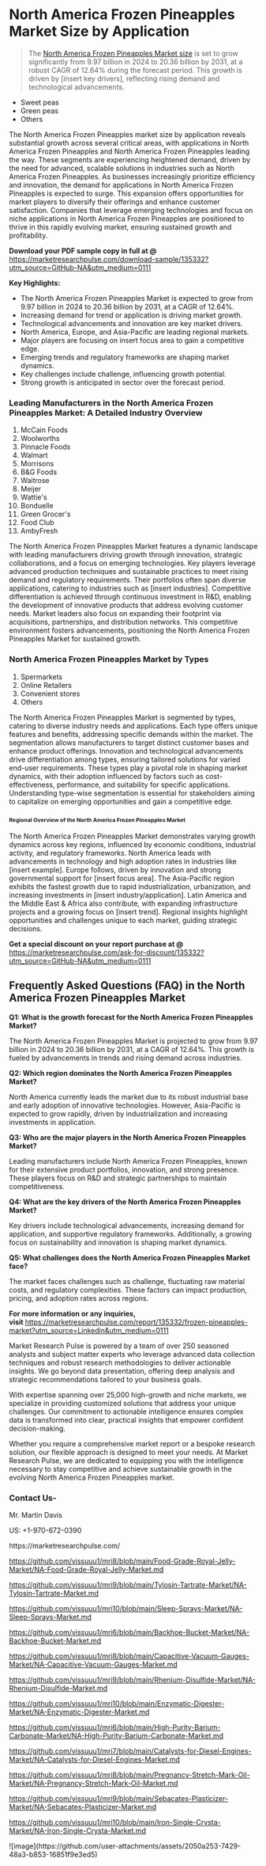 <h1>North America Frozen Pineapples Market&nbsp;Size by Application</h1><blockquote><p>The <a href="https://marketresearchpulse.com/download-sample/135332?utm_source=GitHub-NA&amp;utm_medium=0111">North America Frozen Pineapples Market size</a> is set to grow significantly from 9.97 billion in 2024 to 20.36 billion by 2031, at a robust CAGR of 12.64% during the forecast period. This growth is driven by [insert key drivers], reflecting rising demand and technological advancements.</p></blockquote><ul><li>Sweet peas<li> Green peas<li> Others</li></ul><p>The North America Frozen Pineapples market size by application reveals substantial growth across several critical areas, with applications in North America Frozen Pineapples and North America Frozen Pineapples leading the way. These segments are experiencing heightened demand, driven by the need for advanced, scalable solutions in industries such as North America Frozen Pineapples. As businesses increasingly prioritize efficiency and innovation, the demand for applications in North America Frozen Pineapples is expected to surge. This expansion offers opportunities for market players to diversify their offerings and enhance customer satisfaction. Companies that leverage emerging technologies and focus on niche applications in North America Frozen Pineapples are positioned to thrive in this rapidly evolving market, ensuring sustained growth and profitability.</p><p><strong>Download your PDF sample copy in full at @ </strong><a href="https://marketresearchpulse.com/download-sample/135332?utm_source=GitHub-NA&amp;utm_medium=0111">https://marketresearchpulse.com/download-sample/135332?utm_source=GitHub-NA&amp;utm_medium=0111</a></p><p><strong>Key Highlights: </strong></p><ul><li>The North America Frozen Pineapples Market is expected to grow from 9.97 billion in 2024 to 20.36 billion by 2031, at a CAGR of 12.64%.</li><li>Increasing demand for trend or application is driving market growth.</li><li>Technological advancements and innovation are key market drivers.</li><li>North America, Europe, and Asia-Pacific are leading regional markets.</li><li>Major players are focusing on insert focus area to gain a competitive edge.</li><li>Emerging trends and regulatory frameworks are shaping market dynamics.</li><li>Key challenges include challenge, influencing growth potential.</li><li>Strong growth is anticipated in sector over the forecast period.</li></ul><h3>Leading Manufacturers in the North America Frozen Pineapples Market: A Detailed Industry Overview</h3><ol><li>McCain Foods</li><li>Woolworths</li><li>Pinnacle Foods</li><li>Walmart</li><li>Morrisons</li><li>B&G Foods</li><li>Waitrose</li><li>Meijer</li><li>Wattie's</li><li>Bonduelle</li><li>Green Grocer's</li><li>Food Club</li><li>AmbyFresh</li></ol><div class="flex max-w-full flex-col flex-grow"><div class="min-h-8 text-message flex w-full flex-col items-end gap-2 whitespace-normal break-words [.text-message+&amp;]:mt-5" dir="auto" data-message-author-role="assistant" data-message-id="fd8432e4-4910-450d-b182-61b7bfb0a01f" data-message-model-slug="gpt-4o"><div class="flex w-full flex-col gap-1 empty:hidden first:pt-[3px]"><div class="markdown prose w-full break-words dark:prose-invert light"><p>The North America Frozen Pineapples Market features a dynamic landscape with leading manufacturers driving growth through innovation, strategic collaborations, and a focus on emerging technologies. Key players leverage advanced production techniques and sustainable practices to meet rising demand and regulatory requirements. Their portfolios often span diverse applications, catering to industries such as [insert industries]. Competitive differentiation is achieved through continuous investment in R&amp;D, enabling the development of innovative products that address evolving customer needs. Market leaders also focus on expanding their footprint via acquisitions, partnerships, and distribution networks. This competitive environment fosters advancements, positioning the North America Frozen Pineapples Market for sustained growth.</p></div></div></div></div><h3>North America Frozen Pineapples Market by Types</h3><ol><li>Spermarkets<li> Online Retailers<li> Convenient stores<li> Others</li></ol><div class="flex max-w-full flex-col flex-grow"><div class="min-h-8 text-message flex w-full flex-col items-end gap-2 whitespace-normal break-words [.text-message+&amp;]:mt-5" dir="auto" data-message-author-role="assistant" data-message-id="084470be-0bb7-4664-bddf-5156b4f41249" data-message-model-slug="gpt-4o-mini"><div class="flex w-full flex-col gap-1 empty:hidden first:pt-[3px]"><div class="markdown prose w-full break-words dark:prose-invert light"><p>The North America Frozen Pineapples Market is segmented by types, catering to diverse industry needs and applications. Each type offers unique features and benefits, addressing specific demands within the market. The segmentation allows manufacturers to target distinct customer bases and enhance product offerings. Innovation and technological advancements drive differentiation among types, ensuring tailored solutions for varied end-user requirements. These types play a pivotal role in shaping market dynamics, with their adoption influenced by factors such as cost-effectiveness, performance, and suitability for specific applications. Understanding type-wise segmentation is essential for stakeholders aiming to capitalize on emerging opportunities and gain a competitive edge.</p></div></div></div></div><h3><span style="font-size: 11px;">Regional Overview of the North America Frozen Pineapples Market</span></h3><div class="flex max-w-full flex-col flex-grow"><div class="min-h-8 text-message flex w-full flex-col items-end gap-2 whitespace-normal break-words [.text-message+&amp;]:mt-5" dir="auto" data-message-author-role="assistant" data-message-id="e9038762-ce64-4e30-91c9-9bd413514231" data-message-model-slug="gpt-4o-mini"><div class="flex w-full flex-col gap-1 empty:hidden first:pt-[3px]"><div class="markdown prose w-full break-words dark:prose-invert light"><p>The North America Frozen Pineapples Market demonstrates varying growth dynamics across key regions, influenced by economic conditions, industrial activity, and regulatory frameworks. North America leads with advancements in technology and high adoption rates in industries like [insert example]. Europe follows, driven by innovation and strong governmental support for [insert focus area]. The Asia-Pacific region exhibits the fastest growth due to rapid industrialization, urbanization, and increasing investments in [insert industry/application]. Latin America and the Middle East &amp; Africa also contribute, with expanding infrastructure projects and a growing focus on [insert trend]. Regional insights highlight opportunities and challenges unique to each market, guiding strategic decisions.</p></div></div></div></div><p><strong>Get a special discount on your report purchase at @ </strong><a href="https://marketresearchpulse.com/ask-for-discount/135332?utm_source=GitHub-NA&amp;utm_medium=0111">https://marketresearchpulse.com/ask-for-discount/135332?utm_source=GitHub-NA&amp;utm_medium=0111</a></p><h2>Frequently Asked Questions (FAQ) in the North America Frozen Pineapples Market</h2><p><strong>Q1: What is the growth forecast for the North America Frozen Pineapples Market?</strong></p><p>The North America Frozen Pineapples Market is projected to grow from 9.97 billion in 2024 to 20.36 billion by 2031, at a CAGR of 12.64%. This growth is fueled by advancements in trends and rising demand across industries.</p><p><strong>Q2: Which region dominates the North America Frozen Pineapples Market?</strong></p><p>North America currently leads the market due to its robust industrial base and early adoption of innovative technologies. However, Asia-Pacific is expected to grow rapidly, driven by industrialization and increasing investments in application.</p><p><strong>Q3: Who are the major players in the North America Frozen Pineapples Market?</strong></p><p>Leading manufacturers include North America Frozen Pineapples, known for their extensive product portfolios, innovation, and strong presence. These players focus on R&amp;D and strategic partnerships to maintain competitiveness.</p><p><strong>Q4: What are the key drivers of the North America Frozen Pineapples Market?</strong></p><p>Key drivers include technological advancements, increasing demand for application, and supportive regulatory frameworks. Additionally, a growing focus on sustainability and innovation is shaping market dynamics.</p><p><strong>Q5: What challenges does the North America Frozen Pineapples Market face?</strong></p><p>The market faces challenges such as challenge, fluctuating raw material costs, and regulatory complexities. These factors can impact production, pricing, and adoption rates across regions.</p><p><strong>For more information or any inquiries, visit&nbsp;</strong><a href="https://marketresearchpulse.com/report/135332/frozen-pineapples-market?utm_source=Linkedin&utm_medium=0111">https://marketresearchpulse.com/report/135332/frozen-pineapples-market?utm_source=Linkedin&utm_medium=0111</a></p><p>Market Research Pulse is powered by a team of over 250 seasoned analysts and subject matter experts who leverage advanced data collection techniques and robust research methodologies to deliver actionable insights. We go beyond data presentation, offering deep analysis and strategic recommendations tailored to your business goals.</p><p>With expertise spanning over 25,000 high-growth and niche markets, we specialize in providing customized solutions that address your unique challenges. Our commitment to actionable intelligence ensures complex data is transformed into clear, practical insights that empower confident decision-making.</p><p>Whether you require a comprehensive market report or a bespoke research solution, our flexible approach is designed to meet your needs. At Market Research Pulse, we are dedicated to equipping you with the intelligence necessary to stay competitive and achieve sustainable growth in the evolving North America Frozen Pineapples market.</p><h3><strong>Contact Us-</strong></h3><p>Mr. Martin Davis</p><p>US: +1-970-672-0390</p><p>https://marketresearchpulse.com/</p><p><a href="https://github.com/vissuuu1/mri8/blob/main/Food-Grade-Royal-Jelly-Market/NA-Food-Grade-Royal-Jelly-Market.md">https://github.com/vissuuu1/mri8/blob/main/Food-Grade-Royal-Jelly-Market/NA-Food-Grade-Royal-Jelly-Market.md</a></p><p><a href="https://github.com/vissuuu1/mri9/blob/main/Tylosin-Tartrate-Market/NA-Tylosin-Tartrate-Market.md">https://github.com/vissuuu1/mri9/blob/main/Tylosin-Tartrate-Market/NA-Tylosin-Tartrate-Market.md</a></p><p><a href="https://github.com/vissuuu1/mri10/blob/main/Sleep-Sprays-Market/NA-Sleep-Sprays-Market.md">https://github.com/vissuuu1/mri10/blob/main/Sleep-Sprays-Market/NA-Sleep-Sprays-Market.md</a></p><p><a href="https://github.com/vissuuu1/mri6/blob/main/Backhoe-Bucket-Market/NA-Backhoe-Bucket-Market.md">https://github.com/vissuuu1/mri6/blob/main/Backhoe-Bucket-Market/NA-Backhoe-Bucket-Market.md</a></p><p><a href="https://github.com/vissuuu1/mri8/blob/main/Capacitive-Vacuum-Gauges-Market/NA-Capacitive-Vacuum-Gauges-Market.md">https://github.com/vissuuu1/mri8/blob/main/Capacitive-Vacuum-Gauges-Market/NA-Capacitive-Vacuum-Gauges-Market.md</a></p><p><a href="https://github.com/vissuuu1/mri9/blob/main/Rhenium-Disulfide-Market/NA-Rhenium-Disulfide-Market.md">https://github.com/vissuuu1/mri9/blob/main/Rhenium-Disulfide-Market/NA-Rhenium-Disulfide-Market.md</a></p><p><a href="https://github.com/vissuuu1/mri10/blob/main/Enzymatic-Digester-Market/NA-Enzymatic-Digester-Market.md">https://github.com/vissuuu1/mri10/blob/main/Enzymatic-Digester-Market/NA-Enzymatic-Digester-Market.md</a></p><p><a href="https://github.com/vissuuu1/mri6/blob/main/High-Purity-Barium-Carbonate-Market/NA-High-Purity-Barium-Carbonate-Market.md">https://github.com/vissuuu1/mri6/blob/main/High-Purity-Barium-Carbonate-Market/NA-High-Purity-Barium-Carbonate-Market.md</a></p><p><a href="https://github.com/vissuuu1/mri7/blob/main/Catalysts-for-Diesel-Engines-Market/NA-Catalysts-for-Diesel-Engines-Market.md">https://github.com/vissuuu1/mri7/blob/main/Catalysts-for-Diesel-Engines-Market/NA-Catalysts-for-Diesel-Engines-Market.md</a></p><p><a href="https://github.com/vissuuu1/mri8/blob/main/Pregnancy-Stretch-Mark-Oil-Market/NA-Pregnancy-Stretch-Mark-Oil-Market.md">https://github.com/vissuuu1/mri8/blob/main/Pregnancy-Stretch-Mark-Oil-Market/NA-Pregnancy-Stretch-Mark-Oil-Market.md</a></p><p><a href="https://github.com/vissuuu1/mri9/blob/main/Sebacates-Plasticizer-Market/NA-Sebacates-Plasticizer-Market.md">https://github.com/vissuuu1/mri9/blob/main/Sebacates-Plasticizer-Market/NA-Sebacates-Plasticizer-Market.md</a></p><p><a href="https://github.com/vissuuu1/mri10/blob/main/Iron-Single-Crysta-Market/NA-Iron-Single-Crysta-Market.md">https://github.com/vissuuu1/mri10/blob/main/Iron-Single-Crysta-Market/NA-Iron-Single-Crysta-Market.md</a></p>
![image](https://github.com/user-attachments/assets/2050a253-7429-48a3-b853-16851f9e3ed5)
